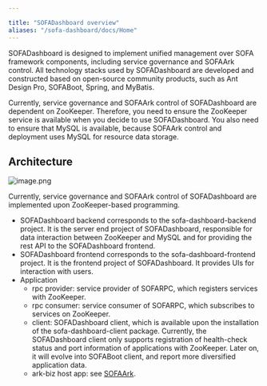 ```yaml
---

title: "SOFADashboard overview"
aliases: "/sofa-dashboard/docs/Home"
---
```


SOFADashboard is designed to implement unified management over SOFA framework components, including service governance and SOFAArk control. All technology stacks used by SOFADashboard are developed and constructed based on open-source community products, such as Ant Design Pro, SOFABoot, Spring, and MyBatis.

Currently, service governance and SOFAArk control of SOFADashboard are dependent on ZooKeeper. Therefore, you need to ensure the ZooKeeper service is available when you decide to use SOFADashboard. You also need to ensure that MySQL is available, because SOFAArk control and deployment uses MySQL for resource data storage.

## Architecture

![image.png](https://img.alicdn.com/imgextra/i3/O1CN01qFO3qa282LVHXDfKH_!!6000000007874-2-tps-1040-548.png)

Currently, service governance and SOFAArk control of SOFADashboard are implemented upon ZooKeeper-based programming.

* SOFADashboard backend corresponds to the sofa-dashboard-backend project. It is the server end project of SOFADashboard, responsible for data interaction between ZooKeeper and MySQL and for providing the rest API to the SOFADashboard frontend.
* SOFADashboard frontend corresponds to the sofa-dashboard-frontend project. It is the frontend project of SOFADashboard. It provides UIs for interaction with users.
* Application
   * rpc provider: service provider of SOFARPC, which registers services with ZooKeeper.
   * rpc consumer: service consumer of SOFARPC, which subscribes to services on ZooKeeper.
   * client: SOFADashboard client, which is available upon the installation of the sofa-dashboard-client package. Currently, the SOFADashboard client only supports registration of health-check status and port information of applications with ZooKeeper. Later on, it will evolve into SOFABoot client, and report more diversified application data.
   * ark-biz host app: see [SOFAArk](https://www.sofastack.tech/sofa-boot/docs/sofa-ark-ark-config).

